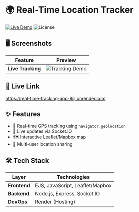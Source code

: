 # 🌍 Real-Time Location Tracker

[![Live Demo](https://img.shields.io/badge/Demo-Live-green)](https://real-time-tracking-app-8ijl.onrender.com)
![License](https://img.shields.io/badge/License-MIT-blue)

## 🖥️ Screenshots
| Feature | Preview |
|---------|---------|
| **Live Tracking** | ![Tracking Demo]() |


## 🔗 Live Link
https://real-time-tracking-app-8ijl.onrender.com

## ✨ Features
- 📍 Real-time GPS tracking using `navigator.geolocation`
- 🔄 Live updates via Socket.IO
- 🗺️ Interactive Leaflet/Mapbox map
- 👥 Multi-user location sharing

## 🛠 Tech Stack
| Layer | Technologies |
|-------|--------------|
| **Frontend** | EJS, JavaScript, Leaflet/Mapbox |
| **Backend** | Node.js, Express, Socket.IO |
| **DevOps** | Render (Hosting) |


